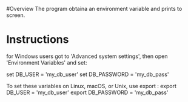 #Overview
The program obtaina an environment variable and prints to screen.

# Instructions
for Windows users got to 'Advanced system settings',
then open 'Environment Variables' and set:

set DB_USER = 'my_db_user'
set DB_PASSWORD = 'my_db_pass'


To set these variables on Linux, macOS, or Unix, use export :
export DB_USER = 'my_db_user'
export DB_PASSWORD = 'my_db_pass'

